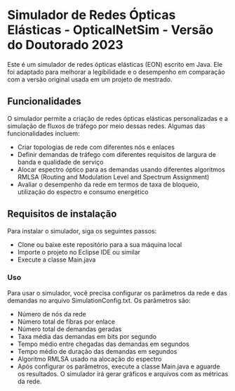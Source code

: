 # Simulador de Redes Ópticas Elásticas - OpticalNetSim - Versão do Doutorado 2023

Este é um simulador de redes ópticas elásticas (EON) escrito em Java. Ele foi adaptado para melhorar a legibilidade e o desempenho em comparação com a versão original usada em um projeto de mestrado.

## Funcionalidades

O simulador permite a criação de redes ópticas elásticas personalizadas e a simulação de fluxos de tráfego por meio dessas redes. Algumas das funcionalidades incluem:
- Criar topologias de rede com diferentes nós e enlaces
- Definir demandas de tráfego com diferentes requisitos de largura de banda e qualidade de serviço
- Alocar espectro óptico para as demandas usando diferentes algoritmos RMLSA (Routing and Modulation Level and Spectrum Assignment)
- Avaliar o desempenho da rede em termos de taxa de bloqueio, utilização do espectro e consumo energético

## Requisitos de instalação

Para instalar o simulador, siga os seguintes passos:

- Clone ou baixe este repositório para a sua máquina local
- Importe o projeto no Eclipse IDE ou similar
- Execute a classe Main.java

### Uso
Para usar o simulador, você precisa configurar os parâmetros da rede e das demandas no arquivo SimulationConfig.txt. Os parâmetros são:

- Número de nós da rede
- Número total de fibras por enlace
- Número total de demandas geradas
- Taxa média das demandas em bits por segundo
- Tempo médio entre chegadas das demandas em segundos
- Tempo médio de duração das demandas em segundos
- Algoritmo RMLSA usado na alocação do espectro
- Após configurar os parâmetros, execute a classe Main.java e aguarde os resultados. O simulador irá gerar gráficos e arquivos com as métricas da rede.

